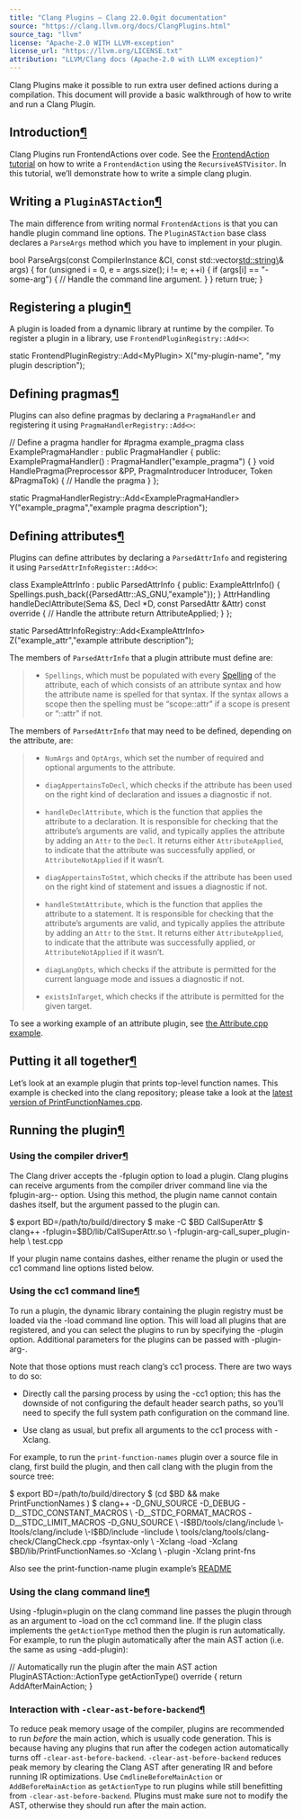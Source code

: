 ```yaml
---
title: "Clang Plugins — Clang 22.0.0git documentation"
source: "https://clang.llvm.org/docs/ClangPlugins.html"
source_tag: "llvm"
license: "Apache-2.0 WITH LLVM-exception"
license_url: "https://llvm.org/LICENSE.txt"
attribution: "LLVM/Clang docs (Apache-2.0 with LLVM exception)"
---
```

Clang Plugins make it possible to run extra user defined actions during a compilation. This document will provide a basic walkthrough of how to write and run a Clang Plugin.

Introduction[¶](#introduction "Link to this heading")
-----------------------------------------------------

Clang Plugins run FrontendActions over code. See the [FrontendAction tutorial](https://clang.llvm.org/docs/RAVFrontendAction.html) on how to write a `FrontendAction` using the `RecursiveASTVisitor`. In this tutorial, we’ll demonstrate how to write a simple clang plugin.

Writing a `PluginASTAction`[¶](#writing-a-pluginastaction "Link to this heading")
---------------------------------------------------------------------------------

The main difference from writing normal `FrontendActions` is that you can handle plugin command line options. The `PluginASTAction` base class declares a `ParseArgs` method which you have to implement in your plugin.

bool ParseArgs(const CompilerInstance &CI,
               const std::vector<std::string\>& args) {
  for (unsigned i \= 0, e \= args.size(); i != e; ++i) {
    if (args\[i\] \== "-some-arg") {
      // Handle the command line argument.
    }
  }
  return true;
}

Registering a plugin[¶](#registering-a-plugin "Link to this heading")
---------------------------------------------------------------------

A plugin is loaded from a dynamic library at runtime by the compiler. To register a plugin in a library, use `FrontendPluginRegistry::Add<>`:

static FrontendPluginRegistry::Add<MyPlugin\> X("my-plugin-name", "my plugin description");

Defining pragmas[¶](#defining-pragmas "Link to this heading")
-------------------------------------------------------------

Plugins can also define pragmas by declaring a `PragmaHandler` and registering it using `PragmaHandlerRegistry::Add<>`:

// Define a pragma handler for #pragma example\_pragma
class ExamplePragmaHandler : public PragmaHandler {
public:
  ExamplePragmaHandler() : PragmaHandler("example\_pragma") { }
  void HandlePragma(Preprocessor &PP, PragmaIntroducer Introducer,
                    Token &PragmaTok) {
    // Handle the pragma
  }
};

static PragmaHandlerRegistry::Add<ExamplePragmaHandler\> Y("example\_pragma","example pragma description");

Defining attributes[¶](#defining-attributes "Link to this heading")
-------------------------------------------------------------------

Plugins can define attributes by declaring a `ParsedAttrInfo` and registering it using `ParsedAttrInfoRegister::Add<>`:

class ExampleAttrInfo : public ParsedAttrInfo {
public:
  ExampleAttrInfo() {
    Spellings.push\_back({ParsedAttr::AS\_GNU,"example"});
  }
  AttrHandling handleDeclAttribute(Sema &S, Decl \*D,
                                   const ParsedAttr &Attr) const override {
    // Handle the attribute
    return AttributeApplied;
  }
};

static ParsedAttrInfoRegistry::Add<ExampleAttrInfo\> Z("example\_attr","example attribute description");

The members of `ParsedAttrInfo` that a plugin attribute must define are:

> *   `Spellings`, which must be populated with every [Spelling](https://clang.llvm.org/doxygen/structclang_1_1ParsedAttrInfo_1_1Spelling.html) of the attribute, each of which consists of an attribute syntax and how the attribute name is spelled for that syntax. If the syntax allows a scope then the spelling must be “scope::attr” if a scope is present or “::attr” if not.
>     

The members of `ParsedAttrInfo` that may need to be defined, depending on the attribute, are:

> *   `NumArgs` and `OptArgs`, which set the number of required and optional arguments to the attribute.
>     
> *   `diagAppertainsToDecl`, which checks if the attribute has been used on the right kind of declaration and issues a diagnostic if not.
>     
> *   `handleDeclAttribute`, which is the function that applies the attribute to a declaration. It is responsible for checking that the attribute’s arguments are valid, and typically applies the attribute by adding an `Attr` to the `Decl`. It returns either `AttributeApplied`, to indicate that the attribute was successfully applied, or `AttributeNotApplied` if it wasn’t.
>     
> *   `diagAppertainsToStmt`, which checks if the attribute has been used on the right kind of statement and issues a diagnostic if not.
>     
> *   `handleStmtAttribute`, which is the function that applies the attribute to a statement. It is responsible for checking that the attribute’s arguments are valid, and typically applies the attribute by adding an `Attr` to the `Stmt`. It returns either `AttributeApplied`, to indicate that the attribute was successfully applied, or `AttributeNotApplied` if it wasn’t.
>     
> *   `diagLangOpts`, which checks if the attribute is permitted for the current language mode and issues a diagnostic if not.
>     
> *   `existsInTarget`, which checks if the attribute is permitted for the given target.
>     

To see a working example of an attribute plugin, see [the Attribute.cpp example](https://github.com/llvm/llvm-project/blob/main/clang/examples/Attribute/Attribute.cpp).

Putting it all together[¶](#putting-it-all-together "Link to this heading")
---------------------------------------------------------------------------

Let’s look at an example plugin that prints top-level function names. This example is checked into the clang repository; please take a look at the [latest version of PrintFunctionNames.cpp](https://github.com/llvm/llvm-project/blob/main/clang/examples/PrintFunctionNames/PrintFunctionNames.cpp).

Running the plugin[¶](#running-the-plugin "Link to this heading")
-----------------------------------------------------------------

### Using the compiler driver[¶](#using-the-compiler-driver "Link to this heading")

The Clang driver accepts the \-fplugin option to load a plugin. Clang plugins can receive arguments from the compiler driver command line via the fplugin-arg-<plugin name>-<argument> option. Using this method, the plugin name cannot contain dashes itself, but the argument passed to the plugin can.

$ export BD\=/path/to/build/directory
$ make \-C $BD CallSuperAttr
$ clang++ \-fplugin\=$BD/lib/CallSuperAttr.so \\
          \-fplugin-arg-call\_super\_plugin-help \\
          test.cpp

If your plugin name contains dashes, either rename the plugin or used the cc1 command line options listed below.

### Using the cc1 command line[¶](#using-the-cc1-command-line "Link to this heading")

To run a plugin, the dynamic library containing the plugin registry must be loaded via the \-load command line option. This will load all plugins that are registered, and you can select the plugins to run by specifying the \-plugin option. Additional parameters for the plugins can be passed with \-plugin-arg-<plugin-name>.

Note that those options must reach clang’s cc1 process. There are two ways to do so:

*   Directly call the parsing process by using the \-cc1 option; this has the downside of not configuring the default header search paths, so you’ll need to specify the full system path configuration on the command line.
    
*   Use clang as usual, but prefix all arguments to the cc1 process with \-Xclang.
    

For example, to run the `print-function-names` plugin over a source file in clang, first build the plugin, and then call clang with the plugin from the source tree:

$ export BD\=/path/to/build/directory
$ (cd $BD && make PrintFunctionNames )
$ clang++ \-D\_GNU\_SOURCE \-D\_DEBUG \-D\_\_STDC\_CONSTANT\_MACROS \\
          \-D\_\_STDC\_FORMAT\_MACROS \-D\_\_STDC\_LIMIT\_MACROS \-D\_GNU\_SOURCE \\
          \-I$BD/tools/clang/include \-Itools/clang/include \-I$BD/include \-Iinclude \\
          tools/clang/tools/clang-check/ClangCheck.cpp \-fsyntax-only \\
          \-Xclang \-load \-Xclang $BD/lib/PrintFunctionNames.so \-Xclang \\
          \-plugin \-Xclang print-fns

Also see the print-function-name plugin example’s [README](https://github.com/llvm/llvm-project/blob/main/clang/examples/PrintFunctionNames/README.txt)

### Using the clang command line[¶](#using-the-clang-command-line "Link to this heading")

Using \-fplugin=plugin on the clang command line passes the plugin through as an argument to \-load on the cc1 command line. If the plugin class implements the `getActionType` method then the plugin is run automatically. For example, to run the plugin automatically after the main AST action (i.e. the same as using \-add-plugin):

// Automatically run the plugin after the main AST action
PluginASTAction::ActionType getActionType() override {
  return AddAfterMainAction;
}

### Interaction with `-clear-ast-before-backend`[¶](#interaction-with-clear-ast-before-backend "Link to this heading")

To reduce peak memory usage of the compiler, plugins are recommended to run _before_ the main action, which is usually code generation. This is because having any plugins that run after the codegen action automatically turns off `-clear-ast-before-backend`. `-clear-ast-before-backend` reduces peak memory by clearing the Clang AST after generating IR and before running IR optimizations. Use `CmdlineBeforeMainAction` or `AddBeforeMainAction` as `getActionType` to run plugins while still benefitting from `-clear-ast-before-backend`. Plugins must make sure not to modify the AST, otherwise they should run after the main action.